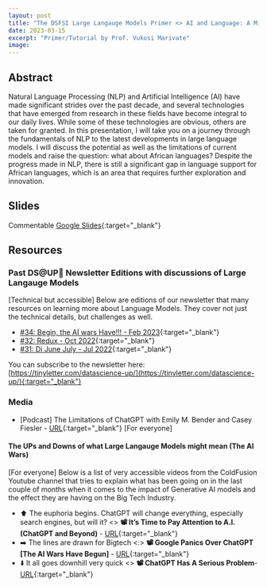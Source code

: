 ```yaml
---
layout: post
title: "The DSFSI Large Langauge Models Primer <> AI and Language: A Mirror to Ourselves - Understanding how we got to ChatGPT and what it actually means"
date: 2023-03-15
excerpt: "Primer/Tutorial by Prof. Vukosi Marivate"
image: 
---
```


## Abstract

Natural Language Processing (NLP) and Artificial Intelligence (AI) have made significant strides over the past decade, and several technologies that have emerged from research in these fields have become integral to our daily lives. While some of these technologies are obvious, others are taken for granted. In this presentation, I will take you on a journey through the fundamentals of NLP to the latest developments in large language models. I will discuss the potential as well as the limitations of current models and raise the question: what about African languages? Despite the progress made in NLP, there is still a significant gap in language support for African languages, which is an area that requires further exploration and innovation.

## Slides

Commentable [Google Slides](https://docs.google.com/presentation/d/1dUbIpGw1kNoAETrrP1o6WkMWmHZZrkFqxDnHzB8Uj8M/edit?usp=sharing){:target="_blank"}

## Resources

### Past DS@UP🚀 Newsletter Editions with discussions of Large Langauge Models

[Technical but accessible] Below are editions of our newsletter that many resources on learning more about Language Models. They cover not just the technical details, but challenges as well. 

* [#34: Begin, the AI wars Have!!! - Feb 2023](https://tinyletter.com/datascience-up/letters/ds-up-34-begin-the-ai-wars-have){:target="_blank"}
* [#32: Redux - Oct 2022](https://tinyletter.com/datascience-up/letters/ds-up-32-redux){:target="_blank"}
* [#31: Di June July - Jul 2022](https://tinyletter.com/datascience-up/letters/ds-up-31-di-june-july){:target="_blank"}

You can subscribe to the newsletter here: [https://tinyletter.com/datascience-up/](https://tinyletter.com/datascience-up/){:target="_blank"}

### Media

* [Podcast] The Limitations of ChatGPT with Emily M. Bender and Casey Fiesler - [URL](https://www.radicalai.org/chatgpt-limitations){:target="_blank"} [For everyone]
 
#### The UPs and Downs of what Large Langauge Models might mean (The AI Wars)

[For everyone] Below is a list of very accessible videos from the ColdFusion Youtube channel that tries to explain what has been going on in the last couple of months when it comes to the impact of Generative AI models and the effect they are having on the Big Tech Industry. 

* ⬆️ The euphoria begins. ChatGPT will change everything, especially search engines, but will it? <> **📽️ It’s Time to Pay Attention to A.I. (ChatGPT and Beyond)** - [URL](https://www.youtube.com/watch?v=0uQqMxXoNVs){:target="_blank"}
* ➡️ The lines are drawn for Bigtech <:> **📽️ Google Panics Over ChatGPT [The AI Wars Have Begun]** - [URL](https://www.youtube.com/watch?v=Nh5i5obZ8OY){:target="_blank"}
* ⬇️ It all goes downhill very quick <> **📽️ ChatGPT Has A Serious Problem**- [URL]([https://www.youtube.com/watch?v=0uQqMxXoNVs](https://www.youtube.com/watch?v=ce616lsed9Y)){:target="_blank"}


